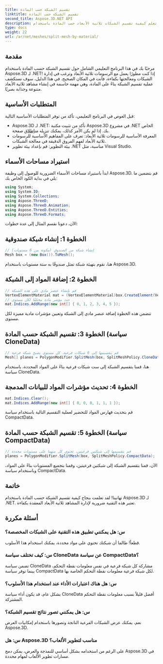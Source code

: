```yaml
---
title: تقسيم الشبكة حسب المادة
linktitle: تقسيم الشبكة حسب المادة
second_title: Aspose.3D.NET API
description: تعلم كيفية تقسيم الشبكات ثلاثية الأبعاد حسب المادة باستخدام Aspose.3D لـ .NET. تحسين تنظيم المشهد وكفاءته. دليل خطوة بخطوة للمطورين.
type: docs
weight: 22
url: /ar/net/meshes/split-mesh-by-material/
---
```

## مقدمة
مرحبًا بك في هذا البرنامج التعليمي الشامل حول تقسيم الشبكة حسب المادة باستخدام Aspose.3D لـ .NET! إذا كنت مطورًا يعمل مع الرسومات ثلاثية الأبعاد وترغب في إدارة الشبكات ومعالجتها بكفاءة، فأنت في المكان الصحيح. في هذا الدليل، سوف نستكشف عملية تقسيم الشبكة بناءً على المادة، وهي مهمة حاسمة في إنشاء مشاهد ثلاثية الأبعاد متنوعة وجذابة بصريًا.
## المتطلبات الأساسية
قبل الغوص في البرنامج التعليمي، تأكد من توفر المتطلبات الأساسية التالية:
-  Aspose.3D لـ .NET: تأكد من تثبيت مكتبة Aspose.3D في مشروع .NET الخاص بك. إذا لم يكن الأمر كذلك، يمكنك تنزيله من[إطلاق](https://releases.aspose.com/3d/net/) صفحة.
- المعرفة الأساسية للرسومات ثلاثية الأبعاد: تعرف على المفاهيم الأساسية للرسومات ثلاثية الأبعاد لفهم الفروق الدقيقة في معالجة الشبكات.
- بيئة التطوير: قم بإعداد بيئة تطوير .NET مناسبة، مثل Visual Studio.
## استيراد مساحات الأسماء
ابدأ باستيراد مساحات الأسماء الضرورية للوصول إلى وظيفة Aspose.3D. قم بتضمين ما يلي في بداية الكود الخاص بك:
```csharp
using System;
using System.IO;
using System.Collections;
using Aspose.ThreeD;
using Aspose.ThreeD.Animation;
using Aspose.ThreeD.Entities;
using Aspose.ThreeD.Formats;
```
الآن، دعونا نقسم المثال إلى عدة خطوات:
## الخطوة 1: إنشاء شبكة صندوقية
```csharp
// إنشاء شبكة من الصندوق (مكونة من 6 مستويات)
Mesh box = (new Box()).ToMesh();
```
هنا، نقوم بتهيئة شبكة تمثل صندوقًا به ستة مستويات باستخدام Aspose.3D.
## الخطوة 2: إضافة المواد إلى الشبكة
```csharp
// قم بإنشاء عنصر مادي على هذه الشبكة
VertexElementMaterial mat = (VertexElementMaterial)box.CreateElement(VertexElementType.Material, MappingMode.Polygon, ReferenceMode.Index);
// حدد مؤشر مادة مختلفًا لكل مستوى
mat.Indices.AddRange(new int[] { 0, 1, 2, 3, 4, 5 });
```
تتضمن هذه الخطوة إضافة عنصر مادي إلى الشبكة وتعيين مؤشرات مادية مميزة لكل مستوى.
## الخطوة 3: تقسيم الشبكة حسب المادة (سياسة CloneData)
```csharp
// قم بتقسيمها إلى 6 شبكات فرعية، كل مستوى يصبح شبكة فرعية
Mesh[] planes = PolygonModifier.SplitMesh(box, SplitMeshPolicy.CloneData);
```
هنا، قمنا بتقسيم الشبكة إلى ست شبكات فرعية بناءً على المواد المحددة، باستخدام سياسة CloneData.
## الخطوة 4: تحديث مؤشرات المواد للبيانات المدمجة
```csharp
mat.Indices.Clear();
mat.Indices.AddRange(new int[] { 0, 0, 0, 1, 1, 1 });
```
قم بتحديث فهارس المواد للتحضير لعملية التقسيم التالية باستخدام سياسة CompactData.
## الخطوة 5: تقسيم الشبكة حسب المادة (سياسة CompactData)
```csharp
// قم بتقسيمها إلى شبكتين فرعيتين، تحتوي كل منهما على مستويات محددة
planes = PolygonModifier.SplitMesh(box, SplitMeshPolicy.CompactData);
```
الآن، قمنا بتقسيم الشبكة إلى شبكتين فرعيتين، وقمنا بتجميع المستويات بناءً على المواد، وباستخدام سياسة CompactData.
## خاتمة
تهانينا! لقد تعلمت بنجاح كيفية تقسيم الشبكة حسب المادة باستخدام Aspose.3D لـ .NET. تعتبر هذه التقنية ضرورية لإدارة المشاهد ثلاثية الأبعاد المعقدة بكفاءة.
## أسئلة مكررة
### س: هل يمكنني تطبيق هذه التقنية على الشبكات المخصصة؟
قطعاً! طالما أن شبكتك تحتوي على مواد محددة، يمكنك استخدام هذا الأسلوب.
### س: كيف تختلف سياسة CloneData عن سياسة CompactData؟
تضمن سياسة CloneData مشاركة كل شبكة فرعية في نفس معلومات نقطة التحكم، بينما توفر سياسة CompactData لكل شبكة فرعية معلومات نقطة التحكم الخاصة بها.
### س: هل هناك اعتبارات الأداء عند استخدام هذا الأسلوب؟
بشكل عام، قد يكون أداء سياسة CloneData أفضل قليلاً بسبب معلومات نقطة التحكم المشتركة.
### س: هل يمكنني تصور نتائج تقسيم الشبكة؟
نعم، يمكنك عرض الشبكات الفرعية الناتجة وتصورها باستخدام إمكانيات العرض Aspose.3D.
### س: هل Aspose.3D مناسب لتطوير الألعاب؟
على الرغم من استخدامه بشكل أساسي للنمذجة والعرض، يمكن دمج Aspose.3D في مسارات تطوير الألعاب لمهام محددة.